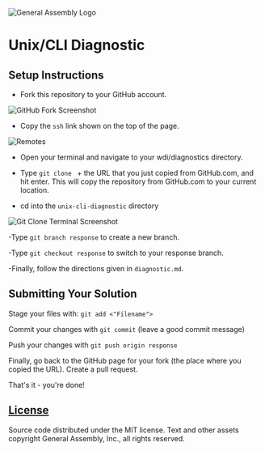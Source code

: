 ![General Assembly Logo](https://camo.githubusercontent.com/1a91b05b8f4d44b5bbfb83abac2b0996d8e26c92/687474703a2f2f692e696d6775722e636f6d2f6b6538555354712e706e67)

# Unix/CLI Diagnostic

## Setup Instructions

-   Fork this repository to your GitHub account.

![GitHub Fork Screenshot](images/fork.png)

-   Copy the `ssh` link shown on the top of the page.

![Remotes](https://cloud.githubusercontent.com/assets/10408784/13907024/1ea37866-eebb-11e5-9a91-a1898e351c13.png)

-   Open your terminal and navigate to your wdi/diagnostics directory.

-   Type `git clone ` + the URL that you just copied from GitHub.com, and hit
enter. This will copy the repository from GitHub.com to your current location.

-   cd into the `unix-cli-diagnostic` directory

![Git Clone Terminal Screenshot](images/command_line.png)

-Type `git branch response` to create a new branch.

-Type `git checkout response` to switch to your response branch.

-Finally, follow the directions given in `diagnostic.md`.

## Submitting Your Solution

 Stage your files with: `git add <"Filename">`

 Commit your changes with `git commit` (leave a good commit message)

 Push your changes with `git push origin response`

Finally, go back to the GitHub page for your fork (the place where you copied
the URL). Create a pull request.

That's it - you're done!

## [License](LICENSE)

Source code distributed under the MIT license. Text and other assets copyright
General Assembly, Inc., all rights reserved.
